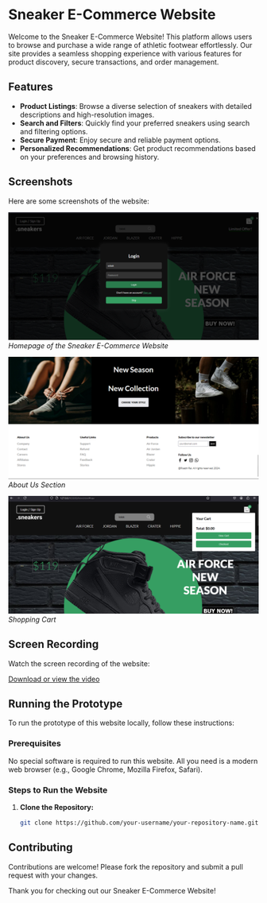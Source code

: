 # Sneaker E-Commerce Website

Welcome to the Sneaker E-Commerce Website! This platform allows users to browse and purchase a wide range of athletic footwear effortlessly. Our site provides a seamless shopping experience with various features for product discovery, secure transactions, and order management.

## Features

- **Product Listings**: Browse a diverse selection of sneakers with detailed descriptions and high-resolution images.
- **Search and Filters**: Quickly find your preferred sneakers using search and filtering options.
- **Secure Payment**: Enjoy secure and reliable payment options.
- **Personalized Recommendations**: Get product recommendations based on your preferences and browsing history.

## Screenshots

Here are some screenshots of the website:

![Homepage](./ss1.png)
*Homepage of the Sneaker E-Commerce Website*

![About Us](./ss2.png)
*About Us Section*

![Cart](./ss3.png)
*Shopping Cart*

## Screen Recording

Watch the screen recording of the website:

[Download or view the video](https://github.com/Ryshup/Sneaker/raw/main/sneakermp.mp4)

## Running the Prototype

To run the prototype of this website locally, follow these instructions:

### Prerequisites

No special software is required to run this website. All you need is a modern web browser (e.g., Google Chrome, Mozilla Firefox, Safari).

### Steps to Run the Website

1. **Clone the Repository:**
   ```bash
   git clone https://github.com/your-username/your-repository-name.git


## Contributing

Contributions are welcome! Please fork the repository and submit a pull request with your changes.


Thank you for checking out our Sneaker E-Commerce Website!
